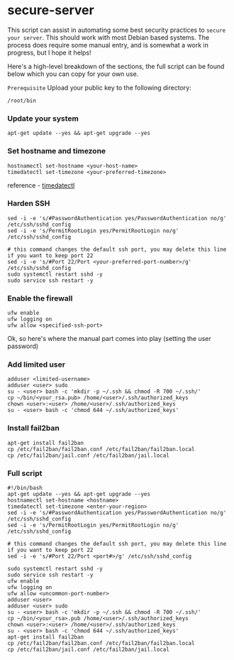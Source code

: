 # secure-server
This script can assist in automating some best security practices to `secure your server`. This should work with most Debian based systems. The process does require some manual entry, and is somewhat a work in progress, but I hope it helps!

Here's a high-level breakdown of the sections, the full script can be found below which you can copy for your own use.

`Prerequisite`
Upload your public key to the following directory:
```
/root/bin
```
### Update your system
```
apt-get update --yes && apt-get upgrade --yes
```

### Set hostname and timezone
```
hostnamectl set-hostname <your-host-name>
timedatectl set-timezone <your-preferred-timezone>
```

reference - [timedatectl](https://www.freedesktop.org/software/systemd/man/timedatectl.html#) 

### Harden SSH
```
sed -i -e 's/#PasswordAuthentication yes/PasswordAuthentication no/g' /etc/ssh/sshd_config
sed -i -e 's/PermitRootLogin yes/PermitRootLogin no/g' /etc/ssh/sshd_config

# this command changes the default ssh port, you may delete this line if you want to keep port 22
sed -i -e 's/#Port 22/Port <your-preferred-port-number>/g' /etc/ssh/sshd_config
sudo systemctl restart sshd -y
sudo service ssh restart -y
```

### Enable the firewall
```
ufw enable
ufw logging on
ufw allow <specified-ssh-port>
```

Ok, so here's where the manual part comes into play (setting the user password)


### Add limited user
```
adduser <limited-username>
adduser <user> sudo
su - <user> bash -c 'mkdir -p ~/.ssh && chmod -R 700 ~/.ssh/'
cp ~/bin/<your_rsa.pub> /home/<user>/.ssh/authorized_keys
chown <user>:<user> /home/<user>/.ssh/authorized_keys
su - <user> bash -c 'chmod 644 ~/.ssh/authorized_keys'
```

### Install fail2ban
```
apt-get install fail2ban
cp /etc/fail2ban/fail2ban.conf /etc/fail2ban/fail2ban.local
cp /etc/fail2ban/jail.conf /etc/fail2ban/jail.local
```

### Full script
```
#!/bin/bash
apt-get update --yes && apt-get upgrade --yes
hostnamectl set-hostname <hostname>
timedatectl set-timezone <enter-your-region>
sed -i -e 's/#PasswordAuthentication yes/PasswordAuthentication no/g' /etc/ssh/sshd_config
sed -i -e 's/PermitRootLogin yes/PermitRootLogin no/g' /etc/ssh/sshd_config

# this command changes the default ssh port, you may delete this line if you want to keep port 22
sed -i -e 's/#Port 22/Port <port#>/g' /etc/ssh/sshd_config

sudo systemctl restart sshd -y
sudo service ssh restart -y
ufw enable
ufw logging on
ufw allow <uncommon-port-number>
adduser <user>
adduser <user> sudo
su - <user> bash -c 'mkdir -p ~/.ssh && chmod -R 700 ~/.ssh/'
cp ~/bin/<your_rsa>.pub /home/<user>/.ssh/authorized_keys
chown <user>:<user> /home/<user>/.ssh/authorized_keys
su - <user> bash -c 'chmod 644 ~/.ssh/authorized_keys'
apt-get install fail2ban
cp /etc/fail2ban/fail2ban.conf /etc/fail2ban/fail2ban.local
cp /etc/fail2ban/jail.conf /etc/fail2ban/jail.local
```
